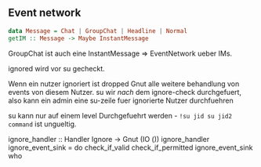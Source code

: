 ## Event network

```haskell
data Message = Chat | GroupChat | Headline | Normal
getIM :: Message -> Maybe InstantMessage
```

GroupChat ist auch eine InstantMessage => EventNetwork ueber IMs.

ignored wird vor su gecheckt.

Wenn ein nutzer ignoriert ist dropped Gnut alle weitere behandlung von events von diesem Nutzer.
su wir *nach* dem ignore-check durchgefuert, also kann ein admin eine su-zeile fuer ignorierte Nutzer durchfuehren

su kann nur auf einem level Durchgefuehrt werden - `!su jid su jid2 command` ist ungueltig.



ignore_handler :: Handler Ignore -> Gnut (IO ())
ignore_handler ignore_event_sink = do
    check_if_valid
    check_if_permitted
    ignore_event_sink who
